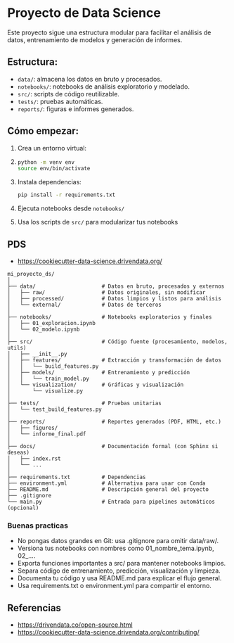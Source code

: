 # Proyecto de Data Science

Este proyecto sigue una estructura modular para facilitar el análisis de datos, entrenamiento de modelos y generación de informes.

## Estructura:

- `data/`: almacena los datos en bruto y procesados.
- `notebooks/`: notebooks de análisis exploratorio y modelado.
- `src/`: scripts de código reutilizable.
- `tests/`: pruebas automáticas.
- `reports/`: figuras e informes generados.

## Cómo empezar:
1. Crea un entorno virtual:
2. 
   ```bash
   python -m venv env
   source env/bin/activate
   ```

3. Instala dependencias:
   
   ```bash
   pip install -r requirements.txt
   ```

4. Ejecuta notebooks desde `notebooks/`

5. Usa los scripts de `src/` para modularizar tus notebooks


## PDS

* https://cookiecutter-data-science.drivendata.org/

```
mi_proyecto_ds/
│
├── data/                     # Datos en bruto, procesados y externos
│   ├── raw/                  # Datos originales, sin modificar
│   ├── processed/            # Datos limpios y listos para análisis
│   └── external/             # Datos de terceros
│
├── notebooks/                # Notebooks exploratorios y finales
│   ├── 01_exploracion.ipynb
│   └── 02_modelo.ipynb
│
├── src/                      # Código fuente (procesamiento, modelos, utils)
│   ├── __init__.py
│   ├── features/             # Extracción y transformación de datos
│   │   └── build_features.py
│   ├── models/               # Entrenamiento y predicción
│   │   └── train_model.py
│   └── visualization/        # Gráficas y visualización
│       └── visualize.py
│
├── tests/                    # Pruebas unitarias
│   └── test_build_features.py
│
├── reports/                  # Reportes generados (PDF, HTML, etc.)
│   ├── figures/
│   └── informe_final.pdf
│
├── docs/                     # Documentación formal (con Sphinx si deseas)
│   ├── index.rst
│   └── ...
│
├── requirements.txt          # Dependencias
├── environment.yml           # Alternativa para usar con Conda
├── README.md                 # Descripción general del proyecto
├── .gitignore
└── main.py                   # Entrada para pipelines automáticos (opcional)
```

### Buenas practicas

* No pongas datos grandes en Git: usa .gitignore para omitir data/raw/.
* Versiona tus notebooks con nombres como 01_nombre_tema.ipynb, 02_....
* Exporta funciones importantes a src/ para mantener notebooks limpios.
* Separa código de entrenamiento, predicción, visualización y limpieza.
* Documenta tu código y usa README.md para explicar el flujo general.
* Usa requirements.txt o environment.yml para compartir el entorno.

## Referencias

* https://drivendata.co/open-source.html
* https://cookiecutter-data-science.drivendata.org/contributing/